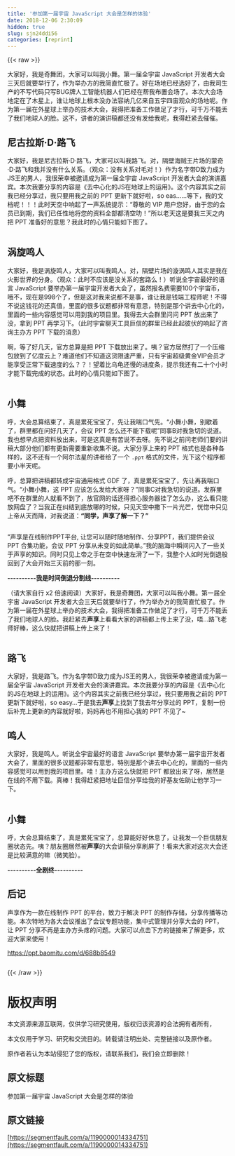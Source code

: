 ```yaml
---
title: '参加第一届宇宙 JavaScript 大会是怎样的体验' 
date: 2018-12-06 2:30:09
hidden: true
slug: sjn24ddi56
categories: [reprint]
---
```


{{< raw >}}

                    
<p>大家好，我是奇舞团，大家可以叫我小舞。第一届全宇宙 JavaScript 开发者大会三天后就要举行了，作为举办方的我简直忙极了。好在场地已经选好了，由我司生产的不写代码只写BUG牌人工智能机器人们已经在帮我布置会场了。本次大会场地定在了木星上，谁让地球上根本没办法容纳几亿来自五宇四宙观众的场地呢。作为第一届在外星球上举办的技术大会，我得把准备工作做足了才行，可千万不能丢了我们地球人的脸。这不，讲者的演讲稿都还没有发给我呢，我得赶紧去催催。</p>
<h2 id="articleHeader0">尼古拉斯·D·路飞</h2>
<p>大家好，我是尼古拉斯·D·路飞，大家可以叫我路飞。对，隔壁海贼王片场的蒙奇·D·路飞和我并没有什么关系。（观众：没有关系对毛对！）作为名字带D致力成为JS王的男人，我很荣幸被邀请成为第一届全宇宙 JavaScript 开发者大会的演讲嘉宾。本次我要分享的内容是《去中心化的JS在地球上的运用》。这个内容其实之前我已经分享过，我只要用我之前的 PPT 更新下就好啦，so eas……等下，我的文档呢！！！此时天空中响起了一声系统提示：“尊敬的 VIP 用户您好，由于您的会员已到期，我们已任性地将您的资料全部都清空叻！”所以老天这是要我三天之内把 PPT 准备好的意思？我此时的心情只能如下图了。</p>
<p><span class="img-wrap"><img data-src="/img/remote/1460000014334756?w=720&amp;h=720" src="https://static.alili.tech/img/remote/1460000014334756?w=720&amp;h=720" alt="" title="" style="cursor: pointer; display: inline;"></span></p>
<h2 id="articleHeader1">涡旋鸣人</h2>
<p>大家好，我是涡旋鸣人，大家可以叫我鸣人。对，隔壁片场的漩涡鸣人其实是我在火影世界的分身。（观众：此时不应该是没关系的套路么！）听说全宇宙最好的语言 JavaScript 要举办第一届宇宙开发者大会了，虽然报名费需要100个宇宙币，哦不，现在是998个了，但是这对我来说都不是事，谁让我是钱端工程师呢！不得不说这钱花的还真值，里面的很多议题都非常有意思，特别是那个讲去中心化的，里面的一些内容感觉可以用到我的项目里。我得去大会群里问问 PPT 放出来了没，拿到 PPT 再学习下。（此时宇宙聊天工具巨信的群里已经此起彼伏的响起了咨询主办方 PPT 下载的消息）</p>
<p>啊，等了好几天，官方总算是把 PPT 下载放出来了。咦？官方居然打了一个压缩包放到了亿度云上？难道他们不知道这货限速严重，只有宇宙超级黄金VIP会员才能享受正常下载速度的么？？！望着比乌龟还慢的进度条，提示我还有二十个小时才能下载完成的状态。此时的心情只能如下图了。</p>
<p><span class="img-wrap"><img data-src="/img/remote/1460000014334757?w=640&amp;h=358" src="https://static.alili.tech/img/remote/1460000014334757?w=640&amp;h=358" alt="" title="" style="cursor: pointer; display: inline;"></span></p>
<h2 id="articleHeader2">小舞</h2>
<p>呼，大会总算结束了，真是累死宝宝了，先让我喘口气先。“小舞小舞，别歇着了，群里都在问好几天了，会议 PPT 怎么还不能下载呢”同事B对我急切的说道。我也想早点把资料放出来，可是这真是有苦说不去呀。先不说之前问老师们要的讲稿大部分他们都有更新需要重新收集不说。大家分享上来的 PPT 格式也是各种各样的，这不还有一个阿尔法星的讲者给了一个 <code>.ρρτ</code> 格式的文件，光下这个程序都要小半天呢。</p>
<p>呼，总算把讲稿都转成宇宙通用格式 GDF 了，真是累死宝宝了，先让再我喘口气。“小舞小舞，这 PPT 应该怎么发给大家呀？”同事C对我急切的说道。发群里吧不在群里的人就看不到了，放官网的话还得担心服务器挂了怎么办，这么看只能放网盘了？当我正在纠结到底放哪的时候，只见天空中撒下一片光芒，恍惚中只见上帝从天而降，对我说道：<strong>“同学，声享了解一下？”</strong></p>
<p><span class="img-wrap"><img data-src="/img/remote/1460000014334758?w=467&amp;h=600" src="https://static.alili.tech/img/remote/1460000014334758?w=467&amp;h=600" alt="" title="" style="cursor: pointer;"></span></p>
<p>“声享是在线制作PPT平台, 让您可以随时随地制作、分享PPT，我们提供会议 PPT 合集功能，会议 PPT 分享从未变的如此简单。”我的脑海中瞬间闪入了一些关于声享的知识。同时只见上帝之手在空中快速左滑了一下，我整个人如时光倒退般回到了大会开始三天前的那一刻。</p>
<p><strong>----------我是时间倒退分割线----------</strong></p>
<p>（请大家自行 x2 倍速阅读）大家好，我是奇舞团，大家可以叫我小舞。第一届全宇宙 JavaScript 开发者大会三天后就要举行了，作为举办方的我简直忙极了。作为第一届在外星球上举办的技术大会，我得把准备工作做足了才行，可千万不能丢了我们地球人的脸。我赶紧去<strong>声享</strong>上看看大家的讲稿都上传上来了没，唔...路飞老师好棒，这么快就把讲稿上传上来了！</p>
<p><span class="img-wrap"><img data-src="/img/remote/1460000014334759?w=799&amp;h=384" src="https://static.alili.tech/img/remote/1460000014334759?w=799&amp;h=384" alt="" title="" style="cursor: pointer; display: inline;"></span></p>
<h2 id="articleHeader3">路飞</h2>
<p>大家好，我是路飞。作为名字带D致力成为JS王的男人，我很荣幸被邀请成为第一届全宇宙 JavaScript 开发者大会的演讲嘉宾。本次我要分享的内容是《去中心化的JS在地球上的运用》。这个内容其实之前我已经分享过，我只要用我之前的 PPT 更新下就好啦，so easy…于是我去<strong>声享</strong>上找到了我去年分享过的 PPT，复制一份后补充上更新的内容就好啦，妈妈再也不用担心我的 PPT 不见了~</p>
<h2 id="articleHeader4">鸣人</h2>
<p>大家好，我是鸣人。听说全宇宙最好的语言 JavaScript 要举办第一届宇宙开发者大会了，里面的很多议题都非常有意思，特别是那个讲去中心化的，里面的一些内容感觉可以用到我的项目里。哇！主办方这么快就把 PPT 都放出来了呀，居然是在线的不用下载。真棒！我得赶紧把地址巨信分享给我的好基友佐助让他学习一下。</p>
<p><span class="img-wrap"><img data-src="/img/remote/1460000014334760?w=1500&amp;h=1334" src="https://static.alili.tech/img/remote/1460000014334760?w=1500&amp;h=1334" alt="" title="" style="cursor: pointer;"></span></p>
<h2 id="articleHeader5">小舞</h2>
<p>呼，大会总算结束了，真是累死宝宝了，总算能好好休息了，让我发一个巨信朋友圈状态先。咦？朋友圈居然被<strong>声享</strong>的大会讲稿分享刷屏了！看来大家对这次大会还是比较满意的嘛（微笑脸）。</p>
<p><strong>----------全剧终----------</strong></p>
<h2 id="articleHeader6">后记</h2>
<p>声享作为一款在线制作 PPT 的平台，致力于解决 PPT 的制作存储，分享传播等功能。本次特地为各大会议推出了会议专题功能，集中式管理并分享大会的 PPT，让 PPT 分享不再是主办方头疼的问题。大家可以点击下方的链接来了解更多，欢迎大家来使用！</p>
<p><a href="https://ppt.baomitu.com/d/688b8549" rel="nofollow noreferrer" target="_blank">https://ppt.baomitu.com/d/688b8549</a></p>
<p><span class="img-wrap"><img data-src="/img/remote/1460000014334761?w=500&amp;h=200" src="https://static.alili.tech/img/remote/1460000014334761?w=500&amp;h=200" alt="" title="" style="cursor: pointer; display: inline;"></span></p>

                
{{< /raw >}}

# 版权声明
本文资源来源互联网，仅供学习研究使用，版权归该资源的合法拥有者所有，

本文仅用于学习、研究和交流目的。转载请注明出处、完整链接以及原作者。

原作者若认为本站侵犯了您的版权，请联系我们，我们会立即删除！

## 原文标题
参加第一届宇宙 JavaScript 大会是怎样的体验

## 原文链接
[https://segmentfault.com/a/1190000014334751](https://segmentfault.com/a/1190000014334751)

